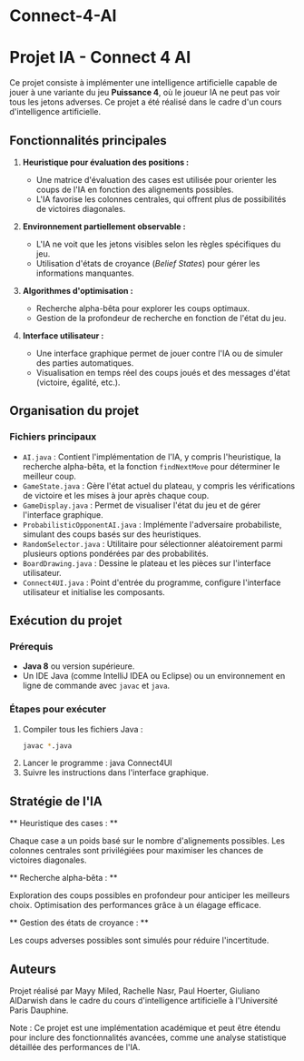 # Connect-4-AI

# Projet IA - Connect 4 AI

Ce projet consiste à implémenter une intelligence artificielle capable de jouer à une variante du jeu **Puissance 4**, où le joueur IA ne peut pas voir tous les jetons adverses. Ce projet a été réalisé dans le cadre d'un cours d'intelligence artificielle.

## Fonctionnalités principales

1. **Heuristique pour évaluation des positions :**
   - Une matrice d'évaluation des cases est utilisée pour orienter les coups de l'IA en fonction des alignements possibles.
   - L'IA favorise les colonnes centrales, qui offrent plus de possibilités de victoires diagonales.

2. **Environnement partiellement observable :**
   - L'IA ne voit que les jetons visibles selon les règles spécifiques du jeu.
   - Utilisation d'états de croyance (*Belief States*) pour gérer les informations manquantes.

3. **Algorithmes d'optimisation :**
   - Recherche alpha-bêta pour explorer les coups optimaux.
   - Gestion de la profondeur de recherche en fonction de l'état du jeu.

4. **Interface utilisateur :**
   - Une interface graphique permet de jouer contre l'IA ou de simuler des parties automatiques.
   - Visualisation en temps réel des coups joués et des messages d'état (victoire, égalité, etc.).

## Organisation du projet

### Fichiers principaux

- `AI.java` : Contient l'implémentation de l'IA, y compris l'heuristique, la recherche alpha-bêta, et la fonction `findNextMove` pour déterminer le meilleur coup.
- `GameState.java` : Gère l'état actuel du plateau, y compris les vérifications de victoire et les mises à jour après chaque coup.
- `GameDisplay.java` : Permet de visualiser l'état du jeu et de gérer l'interface graphique.
- `ProbabilisticOpponentAI.java` : Implémente l'adversaire probabiliste, simulant des coups basés sur des heuristiques.
- `RandomSelector.java` : Utilitaire pour sélectionner aléatoirement parmi plusieurs options pondérées par des probabilités.
- `BoardDrawing.java` : Dessine le plateau et les pièces sur l'interface utilisateur.
- `Connect4UI.java` : Point d'entrée du programme, configure l'interface utilisateur et initialise les composants.


## Exécution du projet

### Prérequis

- **Java 8** ou version supérieure.
- Un IDE Java (comme IntelliJ IDEA ou Eclipse) ou un environnement en ligne de commande avec `javac` et `java`.

### Étapes pour exécuter

1. Compiler tous les fichiers Java :
   ```bash
   javac *.java
2. Lancer le programme :
   java Connect4UI
3. Suivre les instructions dans l'interface graphique.

## Stratégie de l'IA
** Heuristique des cases : **

Chaque case a un poids basé sur le nombre d'alignements possibles.
Les colonnes centrales sont privilégiées pour maximiser les chances de victoires diagonales.

** Recherche alpha-bêta : **

Exploration des coups possibles en profondeur pour anticiper les meilleurs choix.
Optimisation des performances grâce à un élagage efficace.
 
** Gestion des états de croyance : **

Les coups adverses possibles sont simulés pour réduire l'incertitude.

## Auteurs 
Projet réalisé par Mayy Miled, Rachelle Nasr, Paul Hoerter, Giuliano AlDarwish dans le cadre du cours d'intelligence artificielle à l'Université Paris Dauphine.

Note : Ce projet est une implémentation académique et peut être étendu pour inclure des fonctionnalités avancées, comme une analyse statistique détaillée des performances de l'IA.
